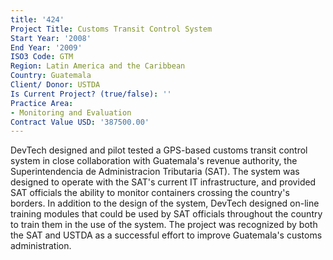 ```yaml
---
title: '424'
Project Title: Customs Transit Control System
Start Year: '2008'
End Year: '2009'
ISO3 Code: GTM
Region: Latin America and the Caribbean
Country: Guatemala
Client/ Donor: USTDA
Is Current Project? (true/false): ''
Practice Area:
- Monitoring and Evaluation
Contract Value USD: '387500.00'
---
```


DevTech designed and pilot tested a GPS-based customs transit control system in close collaboration with Guatemala's revenue authority, the Superintendencia de Administracion Tributaria (SAT). The system was designed to operate with the SAT's current IT infrastructure, and provided SAT officials the ability to monitor containers crossing the country's borders. In addition to the design of the system, DevTech designed on-line training modules that could be used by SAT officials throughout the country to train them in the use of the system. The project was recognized by both the SAT and USTDA as a successful effort to improve Guatemala's customs administration.